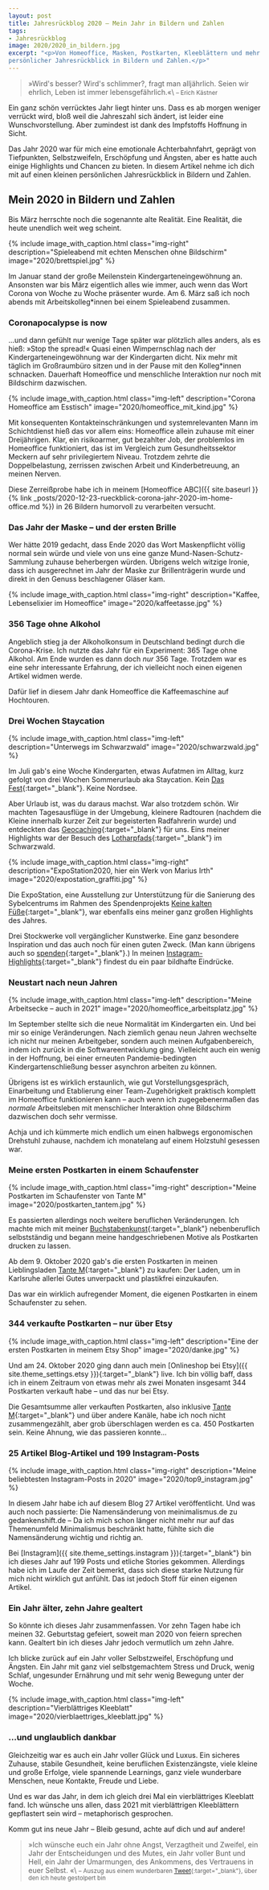 ```yaml
---
layout: post
title: Jahresrückblog 2020 – Mein Jahr in Bildern und Zahlen
tags:
- Jahresrückblog
image: 2020/2020_in_bildern.jpg
excerpt: "<p>Von Homeoffice, Masken, Postkarten, Kleeblättern und mehr. Ein ganz
persönlicher Jahresrückblick in Bildern und Zahlen.</p>"
---
```


>»Wird's besser? Wird's schlimmer?, fragt man alljährlich. Seien wir ehrlich,
Leben ist immer lebensgefährlich.«\\
<small>– Erich Kästner</small>

Ein ganz schön verrücktes Jahr liegt hinter uns. Dass es ab morgen weniger
verrückt wird, bloß weil die Jahreszahl sich ändert, ist leider eine
Wunschvorstellung. Aber zumindest ist dank des Impfstoffs Hoffnung in Sicht.

Das Jahr 2020 war für mich eine emotionale Achterbahnfahrt, geprägt von
Tiefpunkten, Selbstzweifeln, Erschöpfung und Ängsten, aber es hatte auch einige
Highlights und Chancen zu bieten. In diesem Artikel nehme ich dich mit auf einen
kleinen persönlichen Jahresrückblick in Bildern und Zahlen.

## Mein 2020 in Bildern und Zahlen

Bis März herrschte noch die sogenannte alte Realität. Eine Realität, die heute
unendlich weit weg scheint.

{% include image_with_caption.html
  class="img-right"
  description="Spieleabend mit echten Menschen ohne Bildschirm"
  image="2020/brettspiel.jpg"
%}

Im Januar stand der große Meilenstein Kindergarteneingewöhnung an. Ansonsten war
bis März eigentlich alles wie immer, auch wenn das Wort Corona von Woche zu
Woche präsenter wurde. Am 6. März saß ich noch abends mit Arbeitskolleg*innen
bei einem Spieleabend zusammen.

### Coronapocalypse is now

...und dann gefühlt nur wenige Tage später war plötzlich alles anders, als es
hieß: »Stop the spread!« Quasi einen Wimpernschlag nach der Kindergarteneingewöhnung war
der Kindergarten dicht. Nix mehr mit täglich im Großraumbüro sitzen und in der
Pause mit den Kolleg*innen schnacken. Dauerhaft Homeoffice und menschliche
Interaktion nur noch mit Bildschirm dazwischen.

{% include image_with_caption.html
  class="img-left"
  description="Corona Homeoffice am Esstisch"
  image="2020/homeoffice_mit_kind.jpg"
%}

Mit konsequenten Kontakteinschränkungen und systemrelevanten Mann im
Schichtdienst hieß das vor allem eins: Homeoffice allein zuhause mit einer
Dreijährigen. Klar, ein risikoarmer, gut bezahlter Job, der problemlos im
Homeoffice funktioniert, das ist im Vergleich zum Gesundheitssektor Meckern auf
sehr privilegiertem Niveau. Trotzdem zehrte die Doppelbelastung, zerrissen
zwischen Arbeit und Kinderbetreuung, an meinen Nerven.

Diese Zerreißprobe habe ich in meinem [Homeoffice ABC]({{ site.baseurl }}{% link _posts/2020-12-23-rueckblick-corona-jahr-2020-im-home-office.md %}) in 26 Bildern humorvoll zu
verarbeiten versucht.

### Das Jahr der Maske – und der ersten Brille

Wer hätte 2019 gedacht, dass Ende 2020 das Wort Maskenpflicht völlig normal sein
würde und viele von uns eine ganze Mund-Nasen-Schutz-Sammlung zuhause
beherbergen würden. Übrigens welch witzige Ironie, dass ich ausgerechnet im Jahr
der Maske zur Brillenträgerin wurde und direkt in den Genuss beschlagener Gläser
kam.

{% include image_with_caption.html
  class="img-right"
  description="Kaffee, Lebenselixier im Homeoffice"
  image="2020/kaffeetasse.jpg"
%}

### 356 Tage ohne Alkohol

Angeblich stieg ja der Alkoholkonsum in Deutschland bedingt durch die
Corona-Krise. Ich nutzte das Jahr für ein Experiment: 365 Tage ohne Alkohol. Am
Ende wurden es dann doch *nur* 356 Tage. Trotzdem war es eine sehr interessante
Erfahrung, der ich vielleicht noch einen eigenen Artikel widmen werde.

Dafür lief in diesem Jahr dank Homeoffice die Kaffeemaschine auf Hochtouren.

### Drei Wochen Staycation

{% include image_with_caption.html
  class="img-left"
  description="Unterwegs im Schwarzwald"
  image="2020/schwarzwald.jpg"
%}

Im Juli gab's eine Woche Kindergarten, etwas Aufatmen im Alltag, kurz gefolgt
von drei Wochen Sommerurlaub aka Staycation.
Kein [Das Fest](https://www.dasfest.de/){:target="\_blank"}. Keine Nordsee.

Aber Urlaub ist, was du daraus machst. War also trotzdem schön. Wir machten
Tagesausflüge in der Umgebung, kleinere Radtouren (nachdem die Kleine
innerhalb kurzer Zeit zur begeisterten Radfahrerin wurde) und entdeckten das
[Geocaching](https://www.geocaching.com){:target="\_blank"}
für uns. Eins meiner Highlights war der Besuch des
[Lotharpfads](https://www.nationalpark-schwarzwald.de/de/erleben/unterwegs-im-park/erlebnispfade/lotharpfad){:target="\_blank"} im Schwarzwald.<br/>

{% include image_with_caption.html
  class="img-right"
  description="ExpoStation2020, hier ein Werk von Marius Irth"
  image="2020/expostation_graffiti.jpg"
%}

Die ExpoStation, eine Ausstellung zur Unterstützung für die Sanierung des
Sybelcentrums im Rahmen des Spendenprojekts
[Keine kalten Füße](https://keine-kalten-fuesse.de/){:target="\_blank"},
war ebenfalls eins meiner ganz großen Highlights des Jahres.

Drei Stockwerke voll vergänglicher Kunstwerke. Eine ganz besondere Inspiration
und das auch noch für einen guten Zweck. (Man kann übrigens auch so [spenden](https://keine-kalten-fuesse.de/spenden/){:target="\_blank"}.)
In meinen [Instagram-Highlights](https://www.instagram.com/stories/highlights/18030564520277044/){:target="\_blank"} findest du ein paar bildhafte Eindrücke.

### Neustart nach neun Jahren

{% include image_with_caption.html
  class="img-left"
  description="Meine Arbeitsecke – auch in 2021"
  image="2020/homeoffice_arbeitsplatz.jpg"
%}

Im September stellte sich die neue Normalität im Kindergarten ein. Und bei mir
so einige Veränderungen. Nach ziemlich genau neun Jahren wechselte ich nicht nur
meinen Arbeitgeber, sondern auch meinen Aufgabenbereich, indem ich zurück in die
Softwareentwicklung ging. Vielleicht auch ein wenig in der Hoffnung, bei einer
erneuten Pandemie-bedingten Kindergartenschließung besser asynchron arbeiten zu
können.

Übrigens ist es wirklich erstaunlich, wie gut Vorstellungsgespräch, Einarbeitung
und Etablierung einer Team-Zugehörigkeit praktisch komplett im Homeoffice
funktionieren kann – auch wenn ich zugegebenermaßen das *normale* Arbeitsleben
mit menschlicher Interaktion ohne Bildschirm dazwischen doch sehr vermisse.

Achja und ich kümmerte mich endlich um einen halbwegs ergonomischen Drehstuhl
zuhause, nachdem ich monatelang auf einem Holzstuhl gesessen war.

### Meine ersten Postkarten in einem Schaufenster

{% include image_with_caption.html
  class="img-right"
  description="Meine Postkarten im Schaufenster von Tante M"
  image="2020/postkarten_tantem.jpg"
%}

Es passierten allerdings noch weitere beruflichen Veränderungen.
Ich machte mich mit meiner
[Buchstabenkunst](https://www.fraulyoner.de/handlettering/){:target="\_blank"}
nebenberuflich selbstständig und begann meine handgeschriebenen Motive als
Postkarten drucken zu lassen.

Ab dem 9. Oktober 2020 gab's die ersten Postkarten in meinen Lieblingsladen
[Tante M](https://tante-m-karlsruhe.de/){:target="\_blank"} zu kaufen:
Der Laden, um in Karlsruhe allerlei Gutes unverpackt und plastikfrei einzukaufen.

Das war ein wirklich aufregender Moment, die eigenen Postkarten in einem
Schaufenster zu sehen.

### 344 verkaufte Postkarten – nur über Etsy

{% include image_with_caption.html
  class="img-left"
  description="Eine der ersten Postkarten in meinem Etsy Shop"
  image="2020/danke.jpg"
%}

Und am 24. Oktober 2020 ging dann auch mein
[Onlineshop bei Etsy]({{ site.theme_settings.etsy }}){:target="\_blank"} live.
Ich bin völlig baff, dass ich in einem Zeitraum von etwas mehr als zwei Monaten
insgesamt 344 Postkarten verkauft habe – und das nur bei Etsy.

Die Gesamtsumme aller verkauften Postkarten, also inklusive
[Tante M](https://tante-m-karlsruhe.de/){:target="\_blank"}
und über andere Kanäle, habe ich noch nicht zusammengezählt, aber grob
überschlagen werden es ca. 450 Postkarten sein. Keine Ahnung, wie das passieren
konnte...

### 25 Artikel Blog-Artikel und 199 Instagram-Posts

{% include image_with_caption.html
  class="img-right"
  description="Meine beliebtesten Instagram-Posts in 2020"
  image="2020/top9_instagram.jpg"
%}

In diesem Jahr habe ich auf diesem Blog 27 Artikel veröffentlicht. Und was auch
noch passierte: Die Namensänderung von meinimalismus.de zu gedankenshift.de – Da
ich mich schon länger nicht mehr nur auf das Themenumfeld Minimalismus
beschränkt hatte, fühlte sich die Namensänderung wichtig und richtig an.

Bei [Instagram]({{ site.theme_settings.instagram }}){:target="\_blank"} bin ich
dieses Jahr auf 199 Posts und etliche Stories gekommen. Allerdings habe ich im
Laufe der Zeit bemerkt, dass sich diese starke Nutzung für mich nicht wirklich
gut anfühlt. Das ist jedoch Stoff für einen eigenen Artikel.

### Ein Jahr älter, zehn Jahre gealtert

So könnte ich dieses Jahr zusammenfassen. Vor zehn Tagen habe ich meinen 32.
Geburtstag gefeiert, soweit man 2020 von feiern sprechen kann. Gealtert bin ich
dieses Jahr jedoch vermutlich um zehn Jahre.

Ich blicke zurück auf ein Jahr voller Selbstzweifel, Erschöpfung und Ängsten.
Ein Jahr mit ganz viel selbstgemachtem Stress und Druck, wenig Schlaf,
ungesunder Ernährung und mit sehr wenig Bewegung unter der Woche.

{% include image_with_caption.html
  class="img-left"
  description="Vierblättriges Kleeblatt"
  image="2020/vierblaettriges_kleeblatt.jpg"
%}

### ...und unglaublich dankbar

Gleichzeitig war es auch ein Jahr voller Glück und Luxus. Ein sicheres Zuhause,
stabile Gesundheit, keine beruflichen Existenzängste, viele kleine und große
Erfolge, viele spannende Learnings, ganz viele wunderbare Menschen, neue
Kontakte, Freude und Liebe.

Und es war das Jahr, in dem ich gleich drei Mal ein vierblättriges Kleeblatt
fand. Ich wünsche uns allen, dass 2021 mit vierblättrigen Kleeblättern
gepflastert sein wird – metaphorisch gesprochen.

Komm gut ins neue Jahr – Bleib gesund, achte auf dich und auf andere!

>»Ich wünsche euch ein Jahr ohne Angst, Verzagtheit und Zweifel, ein Jahr der
Entscheidungen und des Mutes, ein Jahr voller Bunt und Hell, ein Jahr der
Umarmungen, des Ankommens, des Vertrauens in euer Selbst. «\\
<small>– Auszug aus einem wunderbaren [Tweet](https://twitter.com/_Brathering_/status/1344568743918186496){:target="\_blank"}, über den ich heute gestolpert bin</small>

